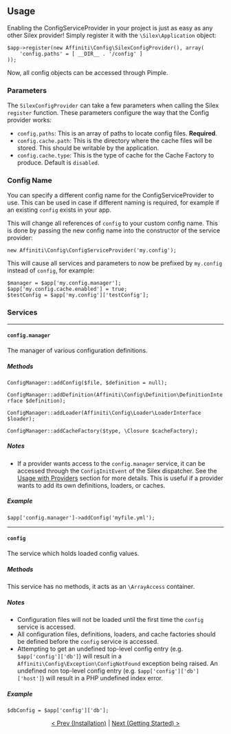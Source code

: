 ## Usage

Enabling the ConfigServiceProvider in your project is just as easy as any other Silex provider!  Simply register it with the `\Silex\Application` object:

    $app->register(new Affiniti\Config\SilexConfigProvider(), array(
        'config.paths' = [ __DIR__ . '/config' ]
    ));

Now, all config objects can be accessed through Pimple.

### Parameters

The `SilexConfigProvider` can take a few parameters when calling the Silex `register` function.  These parameters configure the way that the Config provider works:

- `config.paths`: This is an array of paths to locate config files.  **Required**.
- `config.cache.path`: This is the directory where the cache files will be stored.  This should be writable by the application.
- `config.cache.type`: This is the type of cache for the Cache Factory to produce.  Default is `disabled`.

### Config Name

You can specify a different config name for the ConfigServiceProvider to use.  This can be used in case if different naming is required, for example if an existing `config` exists in your app.  

This will change all references of `config` to your custom config name.  This is done by passing the new config name into the constructor of the service provider:

	new Affiniti\Config\ConfigServiceProvider('my.config');

This will cause all services and parameters to now be prefixed by `my.config` instead of `config`, for example:

    $manager = $app['my.config.manager'];
	$app['my.config.cache.enabled'] = true;
    $testConfig = $app['my.config']['testConfig'];

### Services

---
#### `config.manager` 

The manager of various configuration definitions.

##### Methods

`ConfigManager::addConfig($file, $definition = null);`

`ConfigManager::addDefinition(Affiniti\Config\Definition\DefinitionInterface $definition);`

`ConfigManager::addLoader(Affiniti\Config\Loader\LoaderInterface $loader);`

`ConfigManager::addCacheFactory($type, \Closure $cacheFactory);`

##### Notes
- If a provider wants access to the `config.manager` service, it can be accessed through the `ConfigInitEvent` of the Silex dispatcher.  See the [Usage with Providers](providers.md) section for more details.  This is useful if a provider wants to add its own definitions, loaders, or caches.

##### Example
  `$app['config.manager']->addConfig('myfile.yml');` 

---
#### `config`
The service which holds loaded config values.  

##### Methods

This service has no methods, it acts as an `\ArrayAccess` container.

##### Notes
- Configuration files will not be loaded until the first time the `config` service is accessed.
- All configuration files, definitions, loaders, and cache factories should be defined before the `config` service is accessed.
- Attempting to get an undefined top-level config entry (e.g. `$app['config']['db']`) will result in a `Affiniti\Config\Exception\ConfigNotFound` exception being raised.  An undefined non top-level config entry (e.g. `$app['config']['db']['host']`) will result in a PHP  undefined index error.

##### Example
`$dbConfig = $app['config']['db'];`

<p />

<div style="text-align:center">
  <a href="installation.md">&lt; Prev (Installation)</a> | <a href="getting-started.md">Next (Getting Started) &gt;</a>
</div>